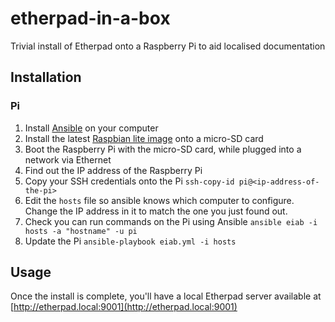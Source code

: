 # etherpad-in-a-box
Trivial install of Etherpad onto a Raspberry Pi to aid localised documentation

## Installation

### Pi

1. Install [Ansible](https://www.ansible.com/get-started) on your computer
1. Install the latest [Raspbian lite image](https://www.raspberrypi.org/downloads/raspbian/) onto a micro-SD card
1. Boot the Raspberry Pi with the micro-SD card, while plugged into a network via Ethernet
1. Find out the IP address of the Raspberry Pi
1. Copy your SSH credentials onto the Pi
  ```ssh-copy-id pi@<ip-address-of-the-pi>```
1. Edit the ```hosts``` file so ansible knows which computer to configure.  Change the IP address in it to match the one you just found out.
1. Check you can run commands on the Pi using Ansible
   ```ansible eiab -i hosts -a "hostname" -u pi```
1. Update the Pi
   ```ansible-playbook eiab.yml -i hosts```

## Usage

Once the install is complete, you'll have a local Etherpad server available at [http://etherpad.local:9001](http://etherpad.local:9001)
